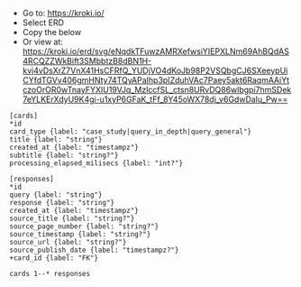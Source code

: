 - Go to: https://kroki.io/
- Select ERD
- Copy the below
- Or view at: https://kroki.io/erd/svg/eNqdkTFuwzAMRXefwsiYIEPXLNm69AhBQdAS4RCQZZWkBift3SMbbtzB8dBN1H-kvj4vDsXrZ7VnX41HsCFRfQ_YUDjVO4dKoJb98P2VSQbgCJ6SXeeypUiCYfdTGVv406gmHNty74TQyAPaIhp3pIZduhVAc7Paey5akt6RaqmAAiYtczoOrOR0wTnayFYXIU19VJq_MzlccfSL_ctsn8URvDQ86wlbgpi7hmSDek7eYLKErXdyU9K4gi-u1xyP6GFaK_tFf_8Y45oWX78dj_v6GdwDalu_Pw==

```
[cards]
*id
card_type {label: "case_study|query_in_depth|query_general"}
title {label: "string"}
created_at {label: "timestampz"}
subtitle {label: "string?"}
processing_elapsed_milisecs {label: "int?"}

[responses]
*id
query {label: "string"}
response {label: "string"}
created_at {label: "timestampz"}
source_title {label: "string?"}
source_page_number {label: "string?"}
source_timestamp {label: "string?"}
source_url {label: "string?"}
source_publish_date {label: "timestampz?"}
+card_id {label: "FK"}

cards 1--* responses
```
